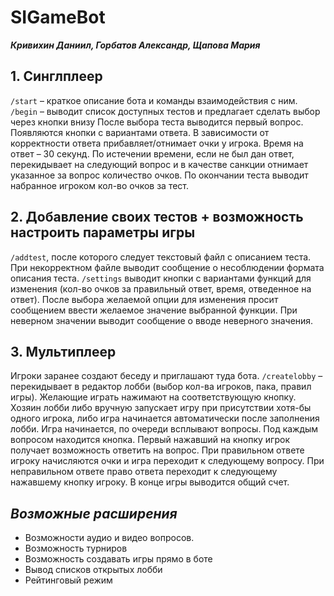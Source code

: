 # SIGameBot

**_Кривихин Даниил, Горбатов Александр, Щапова Мария_**

## **1.	Синглплеер**
```/start``` – краткое описание бота и команды взаимодействия с ним.
```/begin``` – выводит список доступных тестов и предлагает сделать выбор через кнопки внизу
После выбора теста выводится первый вопрос. Появляются кнопки с вариантами ответа.
В зависимости от корректности ответа прибавляет/отнимает очки у игрока. Время на ответ – 30 секунд. По истечении времени, если не был дан ответ, перекидывает на          следующий вопрос и в качестве санкции отнимает указанное за вопрос количество очков.  По окончании теста выводит набранное игроком кол-во очков за тест. 

## **2.	Добавление своих тестов + возможность настроить параметры игры**
```/addtest```, после которого следует текстовый файл с описанием теста. При некорректном файле выводит сообщение о несоблюдении формата описания теста.
```/settings``` выводит кнопки с вариантами функций для изменения (кол-во очков за правильный ответ, время, отведенное на ответ). После выбора желаемой опции для изменения просит сообщением ввести желаемое значение выбранной функции. При неверном значении выводит сообщение о вводе неверного значения.

## **3.	Мультиплеер**
Игроки заранее создают беседу и приглашают туда бота. 
```/createlobby``` – перекидывает в редактор лобби (выбор кол-ва игроков, пака, правил игры).
Желающие играть нажимают на соответствующую кнопку. Хозяин лобби либо вручную запускает игру при присутствии хотя-бы одного игрока, либо игра начинается автоматически после заполнения лобби. Игра начинается, по очереди всплывают вопросы. Под каждым вопросом находится кнопка. Первый нажавший на кнопку игрок получает возможность ответить на вопрос. При правильном ответе игроку начисляются очки и игра переходит к следующему вопросу. При неправильном ответе право ответа переходит к следующему нажавшему кнопку игроку. В конце игры выводится общий счет.

## *Возможные расширения*
- Возможности аудио и видео вопросов.
- Возможность турниров
- Возможность создавать игры прямо в боте
- Вывод списков открытых лобби
- Рейтинговый режим
